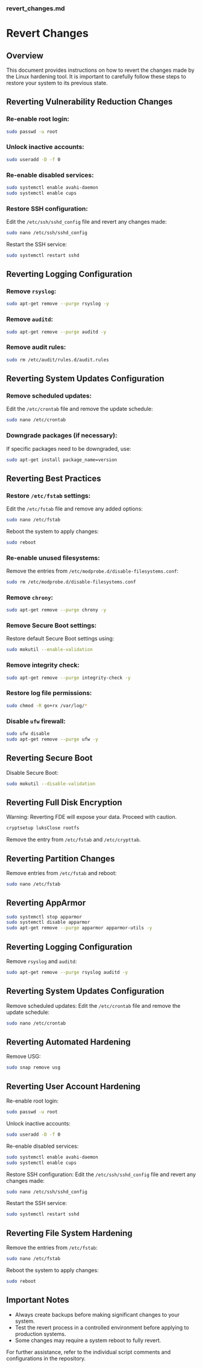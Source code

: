 ### revert_changes.md


# Revert Changes

## Overview
This document provides instructions on how to revert the changes made by the Linux hardening tool. It is important to carefully follow these steps to restore your system to its previous state.

## Reverting Vulnerability Reduction Changes
### Re-enable root login:
```bash
sudo passwd -u root
```

### Unlock inactive accounts:
```bash
sudo useradd -D -f 0
```

### Re-enable disabled services:
```bash
sudo systemctl enable avahi-daemon
sudo systemctl enable cups
```

### Restore SSH configuration:
Edit the `/etc/ssh/sshd_config` file and revert any changes made:
```bash
sudo nano /etc/ssh/sshd_config
```
Restart the SSH service:
```bash
sudo systemctl restart sshd
```

## Reverting Logging Configuration
### Remove `rsyslog`:
```bash
sudo apt-get remove --purge rsyslog -y
```

### Remove `auditd`:
```bash
sudo apt-get remove --purge auditd -y
```

### Remove audit rules:
```bash
sudo rm /etc/audit/rules.d/audit.rules
```

## Reverting System Updates Configuration
### Remove scheduled updates:
Edit the `/etc/crontab` file and remove the update schedule:
```bash
sudo nano /etc/crontab
```

### Downgrade packages (if necessary):
If specific packages need to be downgraded, use:
```bash
sudo apt-get install package_name=version
```

## Reverting Best Practices
### Restore `/etc/fstab` settings:
Edit the `/etc/fstab` file and remove any added options:
```bash
sudo nano /etc/fstab
```
Reboot the system to apply changes:
```bash
sudo reboot
```

### Re-enable unused filesystems:
Remove the entries from `/etc/modprobe.d/disable-filesystems.conf`:
```bash
sudo rm /etc/modprobe.d/disable-filesystems.conf
```

### Remove `chrony`:
```bash
sudo apt-get remove --purge chrony -y
```

### Remove Secure Boot settings:
Restore default Secure Boot settings using:
```bash
sudo mokutil --enable-validation
```

### Remove integrity check:
```bash
sudo apt-get remove --purge integrity-check -y
```

### Restore log file permissions:
```bash
sudo chmod -R go+rx /var/log/*
```

### Disable `ufw` firewall:
```bash
sudo ufw disable
sudo apt-get remove --purge ufw -y
```

## Reverting Secure Boot
Disable Secure Boot:
```bash
sudo mokutil --disable-validation
```

## Reverting Full Disk Encryption
Warning: Reverting FDE will expose your data. Proceed with caution.
```bash
cryptsetup luksClose rootfs
```
Remove the entry from `/etc/fstab` and `/etc/crypttab`.

## Reverting Partition Changes
Remove entries from `/etc/fstab` and reboot:
```bash
sudo nano /etc/fstab
```

## Reverting AppArmor
```bash
sudo systemctl stop apparmor
sudo systemctl disable apparmor
sudo apt-get remove --purge apparmor apparmor-utils -y
```

## Reverting Logging Configuration
Remove `rsyslog` and `auditd`:
```bash
sudo apt-get remove --purge rsyslog auditd -y
```

## Reverting System Updates Configuration
Remove scheduled updates:
Edit the `/etc/crontab` file and remove the update schedule:
```bash
sudo nano /etc/crontab
```

## Reverting Automated Hardening
Remove USG:
```bash
sudo snap remove usg
```

## Reverting User Account Hardening
Re-enable root login:
```bash
sudo passwd -u root
```

Unlock inactive accounts:
```bash
sudo useradd -D -f 0
```

Re-enable disabled services:
```bash
sudo systemctl enable avahi-daemon
sudo systemctl enable cups
```

Restore SSH configuration:
Edit the `/etc/ssh/sshd_config` file and revert any changes made:
```bash
sudo nano /etc/ssh/sshd_config
```
Restart the SSH service:
```bash
sudo systemctl restart sshd
```

## Reverting File System Hardening
Remove the entries from `/etc/fstab`:
```bash
sudo nano /etc/fstab
```
Reboot the system to apply changes:
```bash
sudo reboot
```

## Important Notes
- Always create backups before making significant changes to your system.
- Test the revert process in a controlled environment before applying to production systems.
- Some changes may require a system reboot to fully revert.

For further assistance, refer to the individual script comments and configurations in the repository.
```

